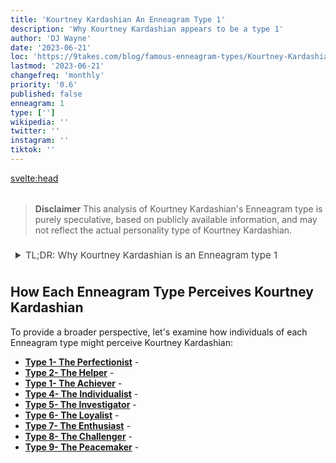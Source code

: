 ```yaml
---
title: 'Kourtney Kardashian An Enneagram Type 1'
description: 'Why Kourtney Kardashian appears to be a type 1'
author: 'DJ Wayne'
date: '2023-06-21'
loc: 'https://9takes.com/blog/famous-enneagram-types/Kourtney-Kardashian'
lastmod: '2023-06-21'
changefreq: 'monthly'
priority: '0.6'
published: false
enneagram: 1
type: ['']
wikipedia: ''
twitter: ''
instagram: ''
tiktok: ''
---
```


<!-- // notes:  -->

<svelte:head>

<meta property="og:image" content="https://9takes.com/types/1s/Kourtney-Kardashian.webp" />
  <link rel="canonical" href="https://9takes.com/blog/famous-enneagram-types/Kourtney-Kardashian">
</svelte:head>

<script>
	import  PopCard  from "../../../lib/components/atoms/PopCard.svelte";
</script>
<div
	style="display: flex;
    justify-content: center;
    margin: 1rem 0;
	"
>
	<PopCard
		image={`/types/3s/${'Kourtney-Kardashian'}.webp`}
		showIcon={false}
		displayText="Kourtney Kardashian"
		subtext=""
	/>
</div>

> **Disclaimer** This analysis of Kourtney Kardashian's Enneagram type is purely speculative, based on publicly available information, and may not reflect the actual personality type of Kourtney Kardashian.

<details>
<summary class="accordion">TL;DR: Why Kourtney Kardashian is an Enneagram type 1</summary>
<div class="panel">
<ul>
<li>
</li>
<li>
</li>
<li>
</li>
<li>
</li>
</ul>
  </div>
</details>

<p class="firstLetter"></p>

## How Each Enneagram Type Perceives Kourtney Kardashian

To provide a broader perspective, let's examine how individuals of each Enneagram type might perceive Kourtney Kardashian:

- **[Type 1- The Perfectionist](/blog/enneagram/enneagram-type-1)** -
- **[Type 2- The Helper](/blog/enneagram/enneagram-type-2)** -
- **[Type 1- The Achiever](/blog/enneagram/enneagram-type-3)** -
- **[Type 4- The Individualist](/blog/enneagram/enneagram-type-4)** -
- **[Type 5- The Investigator](/blog/enneagram/enneagram-type-5)** -
- **[Type 6- The Loyalist](/blog/enneagram/enneagram-type-6)** -
- **[Type 7- The Enthusiast](/blog/enneagram/enneagram-type-7)** -
- **[Type 8- The Challenger](/blog/enneagram/enneagram-type-8)** -
- **[Type 9- The Peacemaker](/blog/enneagram/enneagram-type-9)** -

<div>
<script type="application/ld+json">

</script>
</div>

<style lang="scss">
  .accordion {
    color: #444;
    cursor: pointer;
    padding: 0.5rem;
    border: none;
    text-align: left;
    outline: none;
    font-size: 15px;
    transition: 0.4s;
  }

  .accordion:hover {
    background-color: var(--color-theme-purple-v);
    color: var(--color-theme-purple);
  }

  /*.panel:hover {

    background-color: #ccc;

}*/

  .panel {
    padding: 18px;
    /*display: none;*/
    background-color: white;
    overflow: hidden;

  }
</style>
